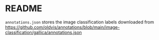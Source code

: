 # README

`annotations.json` stores the image classification labels downloaded from https://github.com/oldvis/annotations/blob/main/image-classification/gallica/annotations.json
